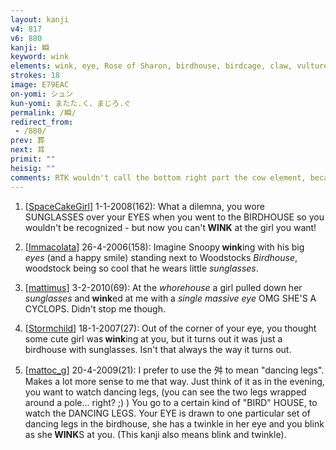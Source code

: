 ```yaml
---
layout: kanji
v4: 817
v6: 880
kanji: 瞬
keyword: wink
elements: wink, eye, Rose of Sharon, birdhouse, birdcage, claw, vulture, crown, sunglasses, dancing legs, ballerina, evening, cow
strokes: 18
image: E79EAC
on-yomi: シュン
kun-yomi: またた.く、まじろ.ぐ
permalink: /瞬/
redirect_from:
 - /880/
prev: 葬
next: 耳
primit: ""
heisig: ""
comments: RTK wouldn't call the bottom right part the cow element, because it's slightly different. But it's cow in WK, and close enough. It can be useful to search for it, especially if the kanji is pixelated and you may not realize the difference.
---
```


1) [<a href="http://kanji.koohii.com/profile/SpaceCakeGirl">SpaceCakeGirl</a>] 1-1-2008(162): What a dilemna, you wore SUNGLASSES over your EYES when you went to the BIRDHOUSE so you wouldn&#039;t be recognized - but now you can&#039;t<strong> WINK</strong> at the girl you want!

2) [<a href="http://kanji.koohii.com/profile/Immacolata">Immacolata</a>] 26-4-2006(158): Imagine Snoopy<strong> wink</strong>ing with his big <em>eyes</em> (and a happy smile) standing next to Woodstocks <em>Birdhouse</em>, woodstock being so cool that he wears little <em>sunglasses</em>.

3) [<a href="http://kanji.koohii.com/profile/mattimus">mattimus</a>] 3-2-2010(69): At the <em>whorehouse</em> a girl pulled down her <em>sunglasses</em> and<strong> wink</strong>ed at me with a <em>single massive eye</em> OMG SHE&#039;S A CYCLOPS. Didn&#039;t stop me though.

4) [<a href="http://kanji.koohii.com/profile/Stormchild">Stormchild</a>] 18-1-2007(27): Out of the corner of your eye, you thought some cute girl was<strong> wink</strong>ing at you, but it turns out it was just a birdhouse with sunglasses. Isn&#039;t that always the way it turns out.

5) [<a href="http://kanji.koohii.com/profile/mattoc_g">mattoc_g</a>] 20-4-2009(21): I prefer to use the 舛 to mean &quot;dancing legs&quot;. Makes a lot more sense to me that way. Just think of it as in the evening, you want to watch dancing legs, (you can see the two legs wrapped around a pole... right? ;) ) You go to a certain kind of &quot;BIRD&quot; HOUSE, to watch the DANCING LEGS. Your EYE is drawn to one particular set of dancing legs in the birdhouse, she has a twinkle in her eye and you blink as she<strong> WINK</strong>S at you. (This kanji also means blink and twinkle).

